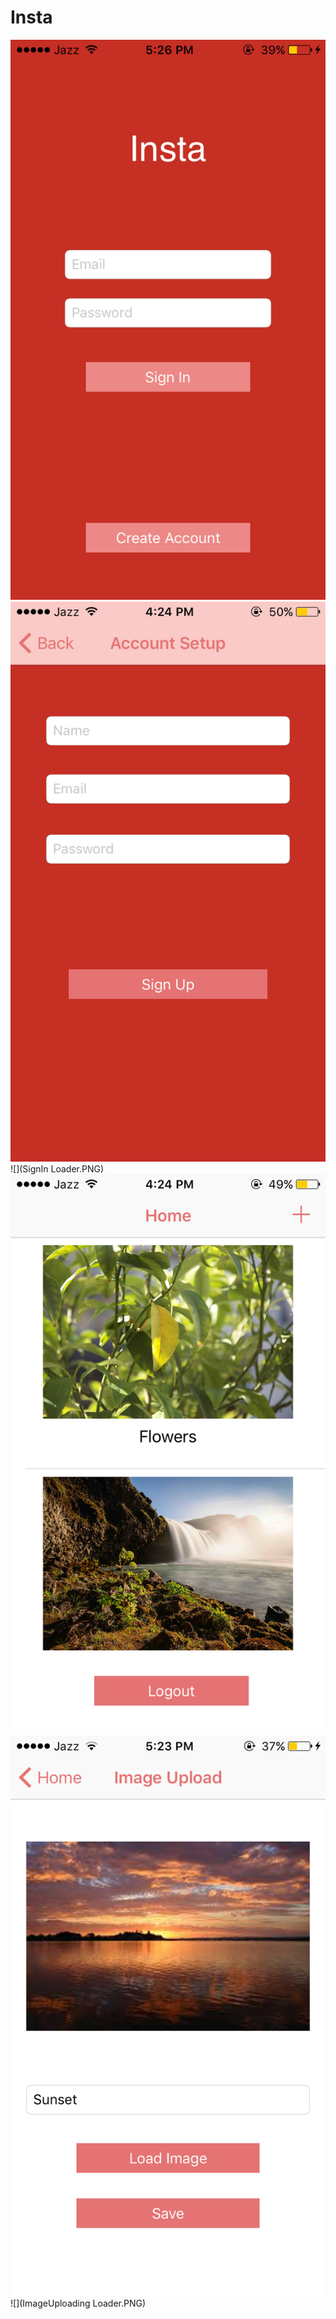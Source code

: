 # Insta

![](SignIn.PNG)
![](SignUp.PNG)
![](SignIn Loader.PNG)
![](Home.PNG)
![](ImageUploading.PNG)
![](ImageUploading Loader.PNG)

